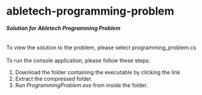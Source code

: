 # abletech-programming-problem
***Solution for Abletech Programming Problem***
<br/>
<br/>
<br/>
To view the solution to the problem, please select programming_problem.cs
<br/>
<br/>
To run the console application, please follow these steps:
1. Download the folder containing the executable by clicking the link
3. Extract the compressed folder.
4. Run *ProgrammingProblem.exe* from inside the folder. 
